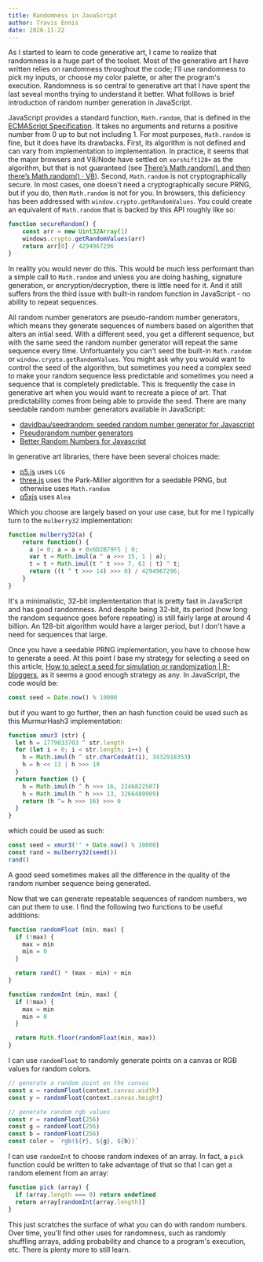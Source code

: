 ```yaml
---
title: Randomness in JavaScript
author: Travis Ennis
date: 2020-11-22
---
```


As I started to learn to code generative art, I came to realize that randomness is a huge part of the toolset. Most of the generative art I have written relies on randomness throughout the code; I'll use randomness to pick my inputs, or choose my color palette, or alter the program's execution. Randomness is so central to generative art that I have spent the last seveal months trying to understand it better. What folllows is brief introduction of random number generation in JavaScript.

JavaScript provides a standard function, `Math.random`, that is defined in the [ECMAScript Specification](http://www.ecma-international.org/ecma-262/11.0/index.html#sec-math.random). It takes no arguments and returns a positive number from 0 up to but not including 1. For most purposes, `Math.random` is fine, but it does have its drawbacks. First, its algorithm is not defined and can vary from implementation to implementation. In practice, it seems that the major browsers and V8/Node have settled on `xorshift128+` as the algorithm, but that is not guaranteed (see [There’s Math.random(), and then there’s Math.random() · V8](https://v8.dev/blog/math-random)). Second, `Math.random` is not cryptographically secure. In most cases, one doesn't need a cryptographically secure PRNG, but if you do, then `Math.random` is not for you. In browsers, this deficiency has been addressed with `window.crypto.getRandomValues`. You could create an equivalent of `Math.random` that is backed by this API roughly like so:

``` javascript
function secureRandom() {
    const arr = new Uint32Array(1)
    windows.crypto.getRandomValues(arr)
    return arr[0] / 4294967296
}
```

In reality you would never do this. This would be much less performant than a simple call to `Math.random` and unless you are doing hashing, signature generation, or encryption/decryption, there is little need for it. And it still suffers from the third issue with built-in random function in JavaScript - no ability to repeat sequences.

All random number generators are pseudo-random number generators, which means they generate sequences of numbers based on algorithm that alters an intial seed. With a different seed, you get a different sequence, but with the same seed the random number generator will repeat the same sequence every time. Unfortuantely you can't seed the built-in `Math.random` or `window.crypto.getRandomValues`. You might ask why you would want to control the seed of the algorithm, but sometimes you need a complex seed to make your random sequence less predictable and sometimes you need a sequence that is completely predictable. This is frequently the case in generative art when you would want to recreate a piece of art. That predictability comes from being able to provide the seed. There are many seedable random number generators available in JavaScript:

- [davidbau/seedrandom: seeded random number generator for Javascript](https://github.com/davidbau/seedrandom)
- [Pseudorandom number generators](https://github.com/bryc/code/blob/master/jshash/PRNGs.md)
- [Better Random Numbers for Javascript](https://github.com/nquinlan/better-random-numbers-for-javascript-mirror)

In generative art libraries, there have been several choices made:

- [p5.js](https://p5js.org/) uses `LCG`
- [three.js](https://threejs.org/) uses the Park-Miller algorithm for a seedable PRNG, but otherwise uses `Math.random`
- [q5xjs](https://github.com/LingDong-/q5xjs) uses `Alea`

Which you choose are largely based on your use case, but for me I typically turn to the `mulberry32` implementation:

``` javascript
function mulberry32(a) {
    return function() {
      a |= 0; a = a + 0x6D2B79F5 | 0;
      var t = Math.imul(a ^ a >>> 15, 1 | a);
      t = t + Math.imul(t ^ t >>> 7, 61 | t) ^ t;
      return ((t ^ t >>> 14) >>> 0) / 4294967296;
    }
}
```

It's a minimalistic, 32-bit implemtentation that is pretty fast in JavaScript and has good randomness. And despite being 32-bit, its period (how long the random sequence goes before repeating) is still fairly large at around 4 billion. An 128-bit algorithm would have a larger period, but I don't have a need for sequences that large.

Once you have a seedable PRNG implementation, you have to choose how to generate a seed. At this point I base my strategy for selecting a seed on this article, [How to select a seed for simulation or randomization | R-bloggers](https://www.r-bloggers.com/how-to-select-a-seed-for-simulation-or-randomization/), as it seems a good enough strategy as any. In JavaScript, the code would be:

``` javascript
const seed = Date.now() % 10000
```

but if you want to go further, then an hash function could be used such as this MurmurHash3 implementation:

``` javascript
function xmur3 (str) {
  let h = 1779033703 ^ str.length
  for (let i = 0; i < str.length; i++) {
    h = Math.imul(h ^ str.charCodeAt(i), 3432918353)
    h = h << 13 | h >>> 19
  }
  return function () {
    h = Math.imul(h ^ h >>> 16, 2246822507)
    h = Math.imul(h ^ h >>> 13, 3266489909)
    return (h ^= h >>> 16) >>> 0
  }
}
```

which could be used as such:

``` javascript
const seed = xmur3('' + Date.now() % 10000)
const rand = mulberry32(seed())
rand()
```

A good seed sometimes makes all the difference in the quality of the random number sequence being generated.

Now that we can generate repeatable sequences of random numbers, we can put them to use. I find the following two functions to be useful additions:

``` javascript
function randomFloat (min, max) {
  if (!max) {
    max = min
    min = 0
  }

  return rand() * (max - min) + min
}

function randomInt (min, max) {
  if (!max) {
    max = min
    min = 0
  }

  return Math.floor(randomFloat(min, max))
}
```

I can use `randomFloat` to randomly generate points on a canvas or RGB values for random colors.

``` javascript
// generate a random point on the canvas
const x = randomFloat(context.canvas.width)
const y = randomFloat(context.canvas.height)

// generate random rgb values
const r = randomFloat(256)
const g = randomFloat(256)
const b = randomFloat(256)
const color = `rgb(${r}, ${g}, ${b})`
```

I can use `randomInt` to choose random indexes of an array. In fact, a `pick` function could be written to take advantage of that so that I can get a random element from an array:

``` javascript
function pick (array) {
  if (array.length === 0) return undefined
  return array[randomInt(array.length)]
}
```

This just scratches the surface of what you can do with random numbers. Over time, you'll find other uses for randomness, such as randomly shuffling arrays, adding probability and chance to a program's execution, etc. There is plenty more to still learn.
